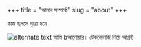 +++
title = "আমার সম্পর্কে"
slug = "about"
+++

কাজ ছলসে পুরো দমে

![alternate text](http://giphygifs.s3.amazonaws.com/media/3spM1cJuyOz5K/giphy.gif)
আমি bআনোয়ার। টেকনোলজি নিয়ে আগ্রহী 